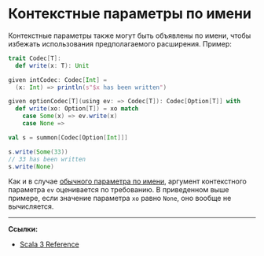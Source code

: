 # Контекстные параметры по имени

Контекстные параметры также могут быть объявлены по имени, 
чтобы избежать использования предполагаемого расширения. 
Пример:

```scala
trait Codec[T]:
  def write(x: T): Unit

given intCodec: Codec[Int] =
  (x: Int) => println(s"$x has been written")

given optionCodec[T](using ev: => Codec[T]): Codec[Option[T]] with
  def write(xo: Option[T]) = xo match
    case Some(x) => ev.write(x)
    case None =>

val s = summon[Codec[Option[Int]]]

s.write(Some(33))
// 33 has been written
s.write(None)
```

Как и в случае [обычного параметра по имени](../methods/by-name-parameter), аргумент контекстного параметра `ev` оценивается по требованию. 
В приведенном выше примере, если значение параметра `xo` равно `None`, оно вообще не вычисляется.


---

**Ссылки:**
- [Scala 3 Reference](https://docs.scala-lang.org/scala3/reference/contextual/by-name-context-parameters.html)
